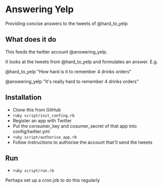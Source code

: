 # Answering Yelp

Providing concise answers to the tweets of @hard_to_yelp

## What does it do

This feeds the twitter account @answering_yelp.

It looks at the tweets from @hard_to_yelp and formulates an answer. E.g.

@hard_to_yelp "How hard is it to remember 4 drinks orders"

@answering_yelp "It's really hard to remember 4 drinks orders"

## Installation

* Clone this from GitHub
* `ruby script/init_confing.rb`
* Register an app with Twitter
* Put the consumer_key and cosumer_secret of that app into config/twitter.yml
* `ruby script/authorise_app.rb`
* Follow instructions to authorise the account that'll send the tweets

## Run

* `ruby script/run.rb`

Perhaps set up a cron job to do this regularly

